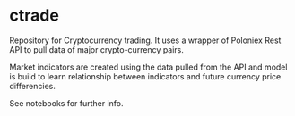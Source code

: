 # ctrade

Repository for Cryptocurrency trading. It uses a wrapper of Poloniex Rest API to pull data of major crypto-currency pairs.

Market indicators are created using the data pulled from the API and model is build to learn relationship between indicators and future currency price differencies.

See notebooks for further info.


